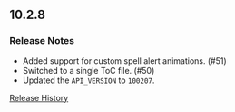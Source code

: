 ## 10.2.8

### Release Notes

- Added support for custom spell alert animations. (#51)
- Switched to a single ToC file. (#50)
- Updated the `API_VERSION` to `100207`.

[Release History](https://github.com/SFX-WoW/Masque_Cirque/wiki/History)
